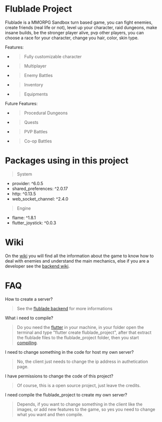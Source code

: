 # Flublade Project

Flublade is a MMORPG Sandbox turn based game, you can fight enemies, create friends (real life or not), level up your character, raid dungeons, make insane builds, be the stronger player alive, pvp other players, you can choose a race for your character, change you hair, color, skin type.

Features:
- > Fully customizable character
- > Multiplayer
- > Enemy Battles
- > Inventory
- > Equipments

Future Features:
- > Procedural Dungeons
- > Quests
- > PVP Battles
- > Co-op Battles

# Packages using in this project

> System
- provider: ^6.0.5
- shared_preferences: ^2.0.17
- http: ^0.13.5
- web_socket_channel: ^2.4.0
> Engine
- flame: ^1.8.1
- flutter_joystick: ^0.0.3

# Wiki

On the [wiki](https://github.com/LeandroTheDev/flublade_project/wiki) you will find all the information about the game to know how to deal with enemies and understand the main mechanics, else if you are a developer see the [backend wiki](https://github.com/LeandroTheDev/flublade_backend/wiki).

# FAQ

How to create a server?
> See the [flublade backend](https://github.com/LeandroTheDev/flublade_backend) for more informations

What i need to compile?
> Do you need the [flutter](https://docs.flutter.dev/get-started/install) in your machine, in your folder open the terminal and type "flutter create flublade_project", after that extract the flublade files to the flublade_project folder, then you start [compiling](https://docs.flutter.dev/deployment/android).

I need to change something in the code for host my own server?
> No, the client just needs to change the ip address in authetication page.

I have permissions to change the code of this project?
> Of course, this is a open source project, just leave the credits.

I need compile the flublade_project to create my own server?
> Depends, if you want to change something in the client like the images, or add new features to the game, so yes you need to change what you want and then compile.
